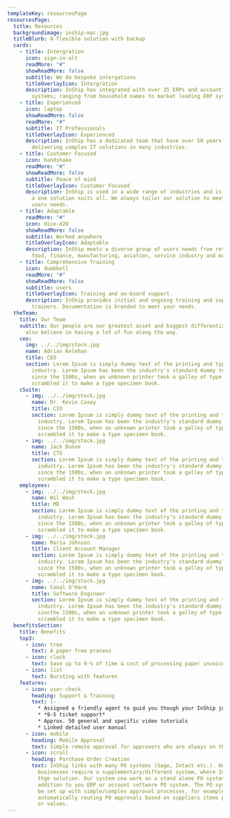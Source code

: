 ```yaml
---
templateKey: resourcesPage
resourcesPage:
  title: Resources
  backgroundimage: inship-mac.jpg
  titleBlurb: A flexible solution with backup
  cards:
    - title: Intergration
      icon: sign-in-alt
      readMore: "#"
      showReadMore: false
      subtitle: We do bespoke intergations
      titleOverlayIcon: Intergration
      description: InShip has integrated with over 35 ERPs and accounting software
        systems; ranging from household names to market leading ERP systems.
    - title: Experienced
      icon: laptop
      showReadMore: false
      readMore: "#"
      subtitle: IT Professionals
      titleOverlayIcon: Experienced
      description: InShip has a dedicated team that have over 50 years experience
        delivering complex IT solutions in many industries.
    - title: Customer Focused
      icon: handshake
      readMore: "#"
      showReadMore: false
      subtitle: Peace of mind
      titleOverlayIcon: Customer Focused
      description: InShip is used in a wide range of industries and is NOT designed as
        a one solution suits all. We always tailor our solution to meet your
        users needs.
    - title: Adaptable
      readMore: "#"
      icon: dice-d20
      showReadMore: false
      subtitle: Worked anywhere
      titleOverlayIcon: Adaptable
      description: InShip meets a diverse group of users needs from retail, wholesale,
        food, finance, manufacturing, aviation, service industry and many more.
    - title: Comprehensive Training
      icon: dumbbell
      readMore: "#"
      showReadMore: false
      subtitle: users
      titleOverlayIcon: Training and on-board support.
      description: InShip provides initial and ongoing training and support for your
        trainers. Documentation is branded to meet your needs.
  theTeam:
    title: Our Team
    subtitle: Our people are our greatest asset and biggest differentiator. They
      also believe in having a lot of fun along the way.
    ceo:
      img: ../../img/stock.jpg
      name: Adrian Kelehan
      title: CEO
      section: Lorem Ipsum is simply dummy text of the printing and typesetting
        industry. Lorem Ipsum has been the industry's standard dummy text ever
        since the 1500s, when an unknown printer took a galley of type and
        scrambled it to make a type specimen book.
    cSuite:
      - img: ../../img/stock.jpg
        name: Dr. Kevin Casey
        title: CIO
        section: Lorem Ipsum is simply dummy text of the printing and typesetting
          industry. Lorem Ipsum has been the industry's standard dummy text ever
          since the 1500s, when an unknown printer took a galley of type and
          scrambled it to make a type specimen book.
      - img: ../../img/stock.jpg
        name: Jack Dunne
        title: CTO
        section: Lorem Ipsum is simply dummy text of the printing and typesetting
          industry. Lorem Ipsum has been the industry's standard dummy text ever
          since the 1500s, when an unknown printer took a galley of type and
          scrambled it to make a type specimen book.
    employees:
      - img: ../../img/stock.jpg
        name: Wil Wash
        title: MD
        section: Lorem Ipsum is simply dummy text of the printing and typesetting
          industry. Lorem Ipsum has been the industry's standard dummy text ever
          since the 1500s, when an unknown printer took a galley of type and
          scrambled it to make a type specimen book.
      - img: ../../img/stock.jpg
        name: Maria Johnson
        title: Client Account Manager
        section: Lorem Ipsum is simply dummy text of the printing and typesetting
          industry. Lorem Ipsum has been the industry's standard dummy text ever
          since the 1500s, when an unknown printer took a galley of type and
          scrambled it to make a type specimen book.
      - img: ../../img/stock.jpg
        name: Conal O'Hare
        title: Software Engineer
        section: Lorem Ipsum is simply dummy text of the printing and typesetting
          industry. Lorem Ipsum has been the industry's standard dummy text ever
          sincthe 1500s, when an unknown printer took a galley of type and
          scrambled it to make a type specimen book.
  benefitsSection:
    title: Benefits
    top3:
      - icon: tree
        text: A paper free process
      - icon: clock
        text: Save up to 9-% of time & cost of processing paper invoices
      - icon: list
        text: Bursting with features
    features:
      - icon: user-check
        heading: Support & Training
        text: |-
          * Assigned a friendly agent to guid you though your InShip journey
          * *9-5 ticket support*  
          * Approx. 50 general and specific video tutorials 
          * Linked detailed user manual
      - icon: mobile
        heading: Mobile Approval
        text: Simple remote approval for approvers who are always on the go
      - icon: scroll
        heading: Purchase Order Creation
        text: InShip links with many PO systems (Sage, Intact etc.). However some
          businesses require a supplementary/different system, where InShip is
          thge solution. Our system cna work as a stand alone PO system or in
          addition to you ERP or account software PO system. The PO system can
          be set up with simple/complex approval processes, for example;
          automatically routing PO approvals based on suppliers items purchases
          or values.
---
```

